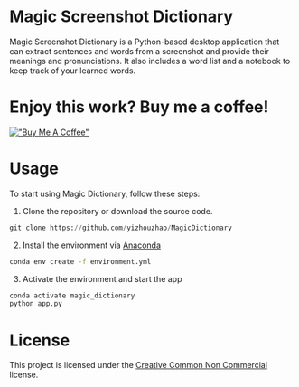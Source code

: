 # Magic Screenshot Dictionary

Magic Screenshot Dictionary is a Python-based desktop application that can extract sentences and words from a screenshot and provide their meanings and pronunciations. It also includes a word list and a notebook to keep track of your learned words.

# Enjoy this work? Buy me a coffee!

[!["Buy Me A Coffee"](https://www.buymeacoffee.com/assets/img/custom_images/orange_img.png)](https://www.buymeacoffee.com/yizhouzhao)



# Usage
To start using Magic Dictionary, follow these steps:

1. Clone the repository or download the source code.

```python
git clone https://github.com/yizhouzhao/MagicDictionary
```

2. Install the environment via [Anaconda](https://docs.anaconda.com/free/anaconda/install/)

```bash
conda env create -f environment.yml
```

3. Activate the environment and start the app
```bash
conda activate magic_dictionary
python app.py
```
# License
This project is licensed under the [Creative Common Non Commercial](https://creativecommons.org/licenses/by-nc/3.0/) license.